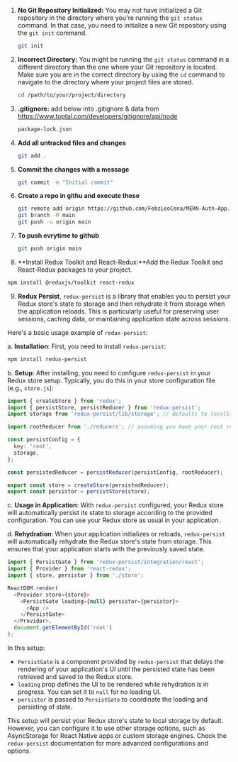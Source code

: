 1. **No Git Repository Initialized:** You may not have initialized a Git repository in the directory where you're running the `git status` command. In that case, you need to initialize a new Git repository using the `git init` command.

   ```bash
   git init
   ```

2. **Incorrect Directory:** You might be running the `git status` command in a different directory than the one where your Git repository is located. Make sure you are in the correct directory by using the `cd` command to navigate to the directory where your project files are stored.

   ```bash
   cd /path/to/your/project/directory
   ```

3. **.gitignore:** add below into .gitignore & data from https://www.toptal.com/developers/gitignore/api/node

   ```bash
   package-lock.json
   ```

4. **Add all untracked files and changes**

   ```bash
   git add .
   ```

5. **Commit the changes with a message**

   ```bash
   git commit -m "Initial commit"
   ```

6. **Create a repo in githu and execute these**

   ```bash
   git remote add origin https://github.com/FebzLeoCena/MERN-Auth-App.git
   git branch -M main
   git push -u origin main
   ```

7. **To push evrytime to github**

   ```bash
   git push origin main
   ```

8. **Install Redux Toolkit and React-Redux:**Add the Redux Toolkit and React-Redux packages to your project.

```bash
npm install @reduxjs/toolkit react-redux
```

9. **Redux Persist**, `redux-persist` is a library that enables you to persist your Redux store's state to storage and then rehydrate it from storage when the application reloads. This is particularly useful for preserving user sessions, caching data, or maintaining application state across sessions.

Here's a basic usage example of `redux-persist`:

a. **Installation**: First, you need to install `redux-persist`:

```bash
npm install redux-persist
```

b. **Setup**: After installing, you need to configure `redux-persist` in your Redux store setup. Typically, you do this in your store configuration file (e.g., `store.js`):

```javascript
import { createStore } from 'redux';
import { persistStore, persistReducer } from 'redux-persist';
import storage from 'redux-persist/lib/storage'; // defaults to localStorage for web

import rootReducer from './reducers'; // assuming you have your root reducer

const persistConfig = {
  key: 'root',
  storage,
};

const persistedReducer = persistReducer(persistConfig, rootReducer);

export const store = createStore(persistedReducer);
export const persistor = persistStore(store);
```

c. **Usage in Application**: With `redux-persist` configured, your Redux store will automatically persist its state to storage according to the provided configuration. You can use your Redux store as usual in your application.

d. **Rehydration**: When your application initializes or reloads, `redux-persist` will automatically rehydrate the Redux store's state from storage. This ensures that your application starts with the previously saved state.

```javascript
import { PersistGate } from 'redux-persist/integration/react';
import { Provider } from 'react-redux';
import { store, persistor } from './store';

ReactDOM.render(
  <Provider store={store}>
    <PersistGate loading={null} persistor={persistor}>
      <App />
    </PersistGate>
  </Provider>,
  document.getElementById('root')
);
```

In this setup:

- `PersistGate` is a component provided by `redux-persist` that delays the rendering of your application's UI until the persisted state has been retrieved and saved to the Redux store.
- `loading` prop defines the UI to be rendered while rehydration is in progress. You can set it to `null` for no loading UI.
- `persistor` is passed to `PersistGate` to coordinate the loading and persisting of state.

This setup will persist your Redux store's state to local storage by default. However, you can configure it to use other storage options, such as AsyncStorage for React Native apps or custom storage engines. Check the `redux-persist` documentation for more advanced configurations and options.
